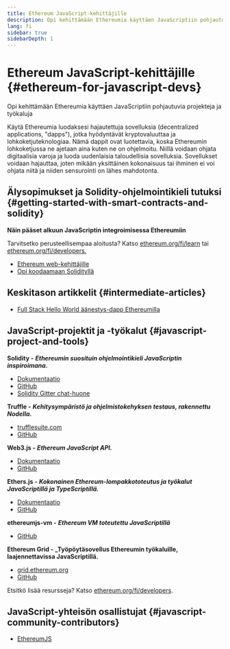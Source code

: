```yaml
---
title: Ethereum JavaScript-kehittäjille
description: Opi kehittämään Ethereumia käyttäen JavaScriptiin pohjautuvia projekteja ja työkaluja
lang: fi
sidebar: true
sidebarDepth: 1
---
```


# Ethereum JavaScript-kehittäjille {#ethereum-for-javascript-devs}

<div class="featured">Opi kehittämään Ethereumia käyttäen JavaScriptiin pohjautuvia projekteja ja työkaluja</div>

Käytä Ethereumia luodaksesi hajautettuja sovelluksia (decentralized applications, "dapps"), jotka hyödyntävät kryptovaluuttaa ja lohkoketjuteknologiaa. Nämä dappit ovat luotettavia, koska Ethereumin lohkoketjussa ne ajetaan aina kuten ne on ohjelmoitu. Niillä voidaan ohjata digitaalisia varoja ja luoda uudenlaisia taloudellisia sovelluksia. Sovellukset voidaan hajauttaa, joten mikään yksittäinen kokonaisuus tai ihminen ei voi ohjata niitä ja niiden sensurointi on lähes mahdotonta.

## Älysopimukset ja Solidity-ohjelmointikieli tutuksi {#getting-started-with-smart-contracts-and-solidity}

**Näin pääset alkuun JavaScriptin integroimisessa Ethereumiin**

Tarvitsetko perusteellisempaa aloitusta? Katso [ethereum.org/fi/learn](/learn/) tai [ethereum.org/fi/developers.](/developers/)

- [Ethereum web-kehittäjille](https://medium.com/@mvmurthy/ethereum-for-web-developers-890be23d1d0c)
- [Opi koodaamaan Solidityllä](https://cryptozombies.io/)

## Keskitason artikkelit {#intermediate-articles}

- [Full Stack Hello World äänestys-dapp Ethereumilla](https://medium.com/@mvmurthy/full-stack-hello-world-voting-ethereum-dapp-tutorial-part-1-40d2d0d807c2)

## JavaScript-projektit ja -työkalut {#javascript-project-and-tools}

**Solidity -** **_Ethereumin suosituin ohjelmointikieli JavaScriptin inspiroimana._**

- [Dokumentaatio](https://solidity.readthedocs.io)
- [GitHub](https://github.com/ethereum/solidity/)
- [Solidity Gitter chat-huone](https://gitter.im/ethereum/solidity/)

**Truffle -** **_Kehitysympäristö ja ohjelmistokehyksen testaus, rakennettu Nodella._**

- [trufflesuite.com](https://www.trufflesuite.com/)
- [GitHub](https://github.com/trufflesuite/truffle)

**Web3.js -** **_Ethereum JavaScript API._**

- [Dokumentaatio](https://web3js.readthedocs.io/en/1.0/)
- [GitHub](https://github.com/ethereum/web3.js/)

**Ethers.js -** **_Kokonainen Ethereum-lompakkototeutus ja työkalut JavaScriptillä ja TypeScriptillä._**

- [Dokumentaatio](https://docs.ethers.io/ethers.js/html/)
- [GitHub](https://github.com/ethers-io/ethers.js/)

**ethereumjs-vm -** **_Ethereum VM toteutettu JavaScriptillä_**

- [GitHub](https://github.com/ethereumjs/ethereumjs-vm)

**Ethereum Grid -** **\_Työpöytäsovellus Ethereumin työkaluille, laajennettavissa JavaScriptillä.**

- [grid.ethereum.org](https://grid.ethereum.org)
- [GitHub](https://github.com/ethereum/grid)

Etsitkö lisää resursseja? Katso [ethereum.org/fi/developers](/developers/).

## JavaScript-yhteisön osallistujat {#javascript-community-contributors}

- [EthereumJS](https://ethereumjs.github.io)
